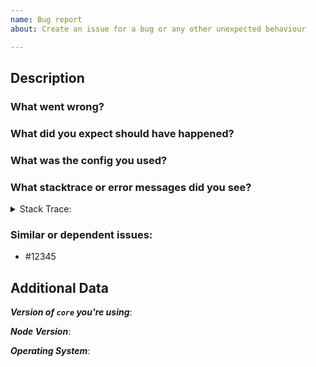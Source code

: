 ```yaml
---
name: Bug report
about: Create an issue for a bug or any other unexpected behaviour

---
```


<!--
1. Please check if an issue already exists so there are no duplicates
2. Check out and follow our Guidelines: https://github.com/EndemolShineGroup/core/blob/develop/CONTRIBUTING.md
3. Fill out the whole template so we have a good overview on the issue
4. Do not remove any section of the template. If something is not applicable leave it empty but leave it in the Issue
5. Please follow the template, otherwise we'll have to ask you to update it
-->

## Description

### What went wrong?

### What did you expect should have happened?

### What was the config you used?

### What stacktrace or error messages did you see?

<details>
  <summary>Stack Trace:</summary>

<!--
Paste stack trace here
-->

```sh
$
```

</details>

### Similar or dependent issues:

- #12345

## Additional Data

***Version of `core` you're using***:

***Node Version***:

***Operating System***:
